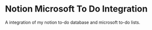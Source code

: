 Notion Microsoft To Do Integration
================================================================================

A integration of my notion to-do database and microsoft to-do lists.
